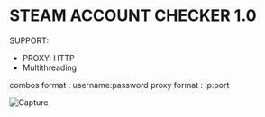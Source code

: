 # STEAM ACCOUNT CHECKER 1.0

SUPPORT:
 - PROXY: HTTP
 - Multithreading

combos format : username:password
proxy format : ip:port

![Capture](https://user-images.githubusercontent.com/59871949/143801686-9931673a-fd04-48c0-b1d8-28f31058e2f7.PNG)
